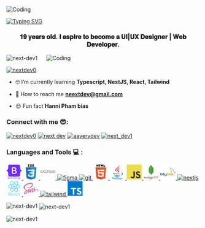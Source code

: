 <img align="middle" alt="Coding" width="1920" src="https://media1.tenor.com/m/3qAH5-cnwWkAAAAd/batman.gif">

<a href="https://git.io/typing-svg"><img src="https://readme-typing-svg.herokuapp.com?font=Inter&size=30&duration=4000&pause=700&color=555555&center=true&width=435&lines=Hi+Welcome+to+my+GitHub+%3AD;My+name+is+Sean;I'm+a+UI%2FUX+Designer;%26+Web+Developer" alt="Typing SVG" /></a>

<a href="https://git&center=true&random=faMy+name+is+Sean+%3A)" alt="Typing SVG" /></a><h3 
align="center">𝟏𝟗 𝐲𝐞𝐚𝐫𝐬 𝐨𝐥𝐝. 𝐈 𝐚𝐬𝐩𝐢𝐫𝐞 𝐭𝐨 𝐛𝐞𝐜𝐨𝐦𝐞 𝐚 𝐔𝐈|𝐔𝐗 𝐃𝐞𝐬𝐢𝐠𝐧𝐞𝐫 | 𝐖𝐞𝐛 𝐃𝐞𝐯𝐞𝐥𝐨𝐩𝐞𝐫.</h3>
<img align="right" alt="Coding" width="400" src="https://i.pinimg.com/originals/8e/75/2c/8e752cf446947d3d01c0eaaf9e1504e2.gif">

<p align="left"> <img src="https://komarev.com/ghpvc/?username=next-dev1&label=Profile%20views&color=0e75b6&style=flat" alt="next-dev1" /> </p>

<p align="left"> <a href="https://twitter.com/nextdev0" target="blank"><img src="https://img.shields.io/twitter/follow/nextdev0?logo=twitter&style=for-the-badge" alt="nextdev0" /></a> </p>

- 🤓 I’m currently learning **Typescript, NextJS, React, Tailwind**

- 📧 How to reach me **neextdev@gmail.com**

- 😍 Fun fact **Hanni Pham bias**

<h3 align="left">Connect with me 😎:</h3>
<p align="left">
<a href="https://twitter.com/nextdev0" target="blank"><img align="center" src="https://raw.githubusercontent.com/rahuldkjain/github-profile-readme-generator/master/src/images/icons/Social/twitter.svg" alt="nextdev0" height="30" width="40" /></a>
<a href="https://linkedin.com/in/next dev" target="blank"><img align="center" src="https://raw.githubusercontent.com/rahuldkjain/github-profile-readme-generator/master/src/images/icons/Social/linked-in-alt.svg" alt="next dev" height="30" width="40" /></a>
<a href="https://instagram.com/aaverydev" target="blank"><img align="center" src="https://raw.githubusercontent.com/rahuldkjain/github-profile-readme-generator/master/src/images/icons/Social/instagram.svg" alt="aaverydev" height="30" width="40" /></a>
<a href="https://discord.gg/next_dev1" target="blank"><img align="center" src="https://raw.githubusercontent.com/rahuldkjain/github-profile-readme-generator/master/src/images/icons/Social/discord.svg" alt="next_dev1" height="30" width="40" /></a>
</p>

<h3 align="left">Languages and Tools 💻 :</h3>
<p align="left"> <a href="https://getbootstrap.com" target="_blank" rel="noreferrer"> <img src="https://raw.githubusercontent.com/devicons/devicon/master/icons/bootstrap/bootstrap-plain-wordmark.svg" alt="bootstrap" width="40" height="40"/> </a> <a href="https://www.w3schools.com/css/" target="_blank" rel="noreferrer"> <img src="https://raw.githubusercontent.com/devicons/devicon/master/icons/css3/css3-original-wordmark.svg" alt="css3" width="40" height="40"/> </a> <a href="https://expressjs.com" target="_blank" rel="noreferrer"> <img src="https://raw.githubusercontent.com/devicons/devicon/master/icons/express/express-original-wordmark.svg" alt="express" width="40" height="40"/> </a> <a href="https://www.figma.com/" target="_blank" rel="noreferrer"> <img src="https://www.vectorlogo.zone/logos/figma/figma-icon.svg" alt="figma" width="40" height="40"/> </a> <a href="https://git-scm.com/" target="_blank" rel="noreferrer"> <img src="https://www.vectorlogo.zone/logos/git-scm/git-scm-icon.svg" alt="git" width="40" height="40"/> </a> <a href="https://www.w3.org/html/" target="_blank" rel="noreferrer"> <img src="https://raw.githubusercontent.com/devicons/devicon/master/icons/html5/html5-original-wordmark.svg" alt="html5" width="40" height="40"/> </a> <a href="https://www.java.com" target="_blank" rel="noreferrer"> <img src="https://raw.githubusercontent.com/devicons/devicon/master/icons/java/java-original.svg" alt="java" width="40" height="40"/> </a> <a href="https://developer.mozilla.org/en-US/docs/Web/JavaScript" target="_blank" rel="noreferrer"> <img src="https://raw.githubusercontent.com/devicons/devicon/master/icons/javascript/javascript-original.svg" alt="javascript" width="40" height="40"/> </a> <a href="https://www.mongodb.com/" target="_blank" rel="noreferrer"> <img src="https://raw.githubusercontent.com/devicons/devicon/master/icons/mongodb/mongodb-original-wordmark.svg" alt="mongodb" width="40" height="40"/> </a> <a href="https://www.mysql.com/" target="_blank" rel="noreferrer"> <img src="https://raw.githubusercontent.com/devicons/devicon/master/icons/mysql/mysql-original-wordmark.svg" alt="mysql" width="40" height="40"/> </a> <a href="https://nextjs.org/" target="_blank" rel="noreferrer"> <img src="https://cdn.worldvectorlogo.com/logos/nextjs-2.svg" alt="nextjs" width="40" height="40"/> </a> <a href="https://reactjs.org/" target="_blank" rel="noreferrer"> <img src="https://raw.githubusercontent.com/devicons/devicon/master/icons/react/react-original-wordmark.svg" alt="react" width="40" height="40"/> </a> <a href="https://sass-lang.com" target="_blank" rel="noreferrer"> <img src="https://raw.githubusercontent.com/devicons/devicon/master/icons/sass/sass-original.svg" alt="sass" width="40" height="40"/> </a> <a href="https://tailwindcss.com/" target="_blank" rel="noreferrer"> <img src="https://www.vectorlogo.zone/logos/tailwindcss/tailwindcss-icon.svg" alt="tailwind" width="40" height="40"/> </a> <a href="https://www.typescriptlang.org/" target="_blank" rel="noreferrer"> <img src="https://raw.githubusercontent.com/devicons/devicon/master/icons/typescript/typescript-original.svg" alt="typescript" width="40" height="40"/> </a> </p>

<p><img align="left" src="https://github-readme-stats.vercel.app/api/top-langs?username=next-dev1&show_icons=true&locale=en&layout=compact" alt="next-dev1" /></p>

<p>&nbsp;<img align="center" src="https://github-readme-stats.vercel.app/api?username=next-dev1&show_icons=true&locale=en" alt="next-dev1" /></p>

<p><img align="center" src="https://github-readme-streak-stats.herokuapp.com/?user=next-dev1&" alt="next-dev1" /></p>
